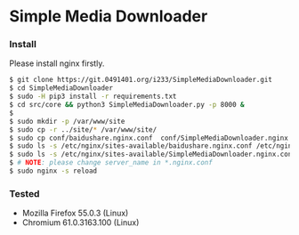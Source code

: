 # Simple Media Downloader

### Install
Please install nginx firstly.

```bash
$ git clone https://git.0491401.org/i233/SimpleMediaDownloader.git
$ cd SimpleMediaDownloader
$ sudo -H pip3 install -r requirements.txt
$ cd src/core && python3 SimpleMediaDownloader.py -p 8000 &
$
$ sudo mkdir -p /var/www/site
$ sudo cp -r ../site/* /var/www/site/
$ sudo cp conf/baidushare.nginx.conf  conf/SimpleMediaDownloader.nginx.conf /etc/nginx/sites-available/
$ sudo ls -s /etc/nginx/sites-available/baidushare.nginx.conf /etc/nginx/sites-enabled/baidushare.nginx.conf
$ sudo ls -s /etc/nginx/sites-available/SimpleMediaDownloader.nginx.conf /etc/nginx/sites-enabled/SimpleMediaDownloader.nginx.conf
$ # NOTE: please change server_name in *.nginx.conf
$ sudo nginx -s reload
```

### Tested

+ Mozilla Firefox 55.0.3 (Linux)
+ Chromium 61.0.3163.100 (Linux)
